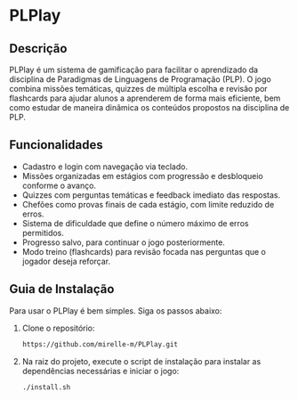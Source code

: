 # PLPlay

## Descrição
PLPlay é um sistema de gamificação para facilitar o aprendizado da disciplina de Paradigmas de Linguagens de Programação (PLP). O jogo combina missões temáticas, quizzes de múltipla escolha e revisão por flashcards para ajudar alunos a aprenderem de forma mais eficiente, bem como estudar de maneira dinâmica os conteúdos propostos na disciplina de PLP.

## Funcionalidades
- Cadastro e login com navegação via teclado.
- Missões organizadas em estágios com progressão e desbloqueio conforme o avanço.
- Quizzes com perguntas temáticas e feedback imediato das respostas.
- Chefões como provas finais de cada estágio, com limite reduzido de erros.
- Sistema de dificuldade que define o número máximo de erros permitidos.
- Progresso salvo, para continuar o jogo posteriormente.
- Modo treino (flashcards) para revisão focada nas perguntas que o jogador deseja reforçar.

## Guia de Instalação
Para usar o PLPlay é bem simples. Siga os passos abaixo:

1. Clone o repositório:

   ```bash
   https://github.com/mirelle-m/PLPlay.git
2. Na raiz do projeto, execute o script de instalação para instalar as dependências necessárias e iniciar o jogo:

   ```bash
   ./install.sh

